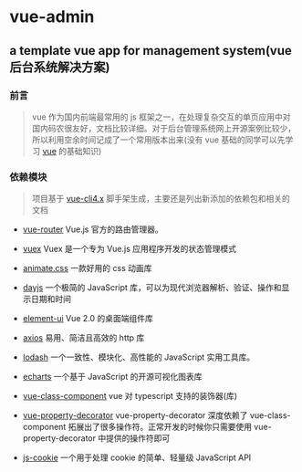 # vue-admin

## a template vue app for management system(vue 后台系统解决方案)

### 前言

> vue 作为国内前端最常用的 js 框架之一，在处理复杂交互的单页应用中对国内码农很友好，文档比较详细。对于后台管理系统网上开源案例比较少，所以利用空余时间记成了一个常用版本出来(没有 vue 基础的同学可以先学习 [vue](https://cn.vuejs.org/) 的基础知识)

### 依赖模块

> 项目基于 [vue-cli4.x](https://cli.vuejs.org/zh/) 脚手架生成，主要还是列出新添加的依赖包和相关的文档

- [vue-router](https://router.vuejs.org/zh/) Vue.js 官方的路由管理器。
- [vuex](https://vuex.vuejs.org/zh/) Vuex 是一个专为 Vue.js 应用程序开发的状态管理模式
- [animate.css](https://animate.style/) 一款好用的 css 动画库
- [dayjs](https://dayjs.fenxianglu.cn/) 一个极简的 JavaScript 库，可以为现代浏览器解析、验证、操作和显示日期和时间
- [element-ui](https://element.eleme.io/#/zh-CN) Vue 2.0 的桌面端组件库

- [axios](http://www.axios-js.com/zh-cn/) 易用、简洁且高效的 http 库
- [lodash](https://www.lodashjs.com/) 一个一致性、模块化、高性能的 JavaScript 实用工具库。
- [echarts](https://echarts.apache.org/zh/index.html) 一个基于 JavaScript 的开源可视化图表库
- [vue-class-component](https://github.com/vuejs/vue-class-component) vue 对 typescript 支持的装饰器(库)
- [vue-property-decorator](https://github.com/kaorun343/vue-property-decorator) vue-property-decorator 深度依赖了 vue-class-component 拓展出了很多操作符。正常开发的时候你只需要使用 vue-property-decorator 中提供的操作符即可
- [js-cookie](https://github.com/js-cookie/js-cookie) 一个用于处理 cookie 的简单、轻量级 JavaScript API

